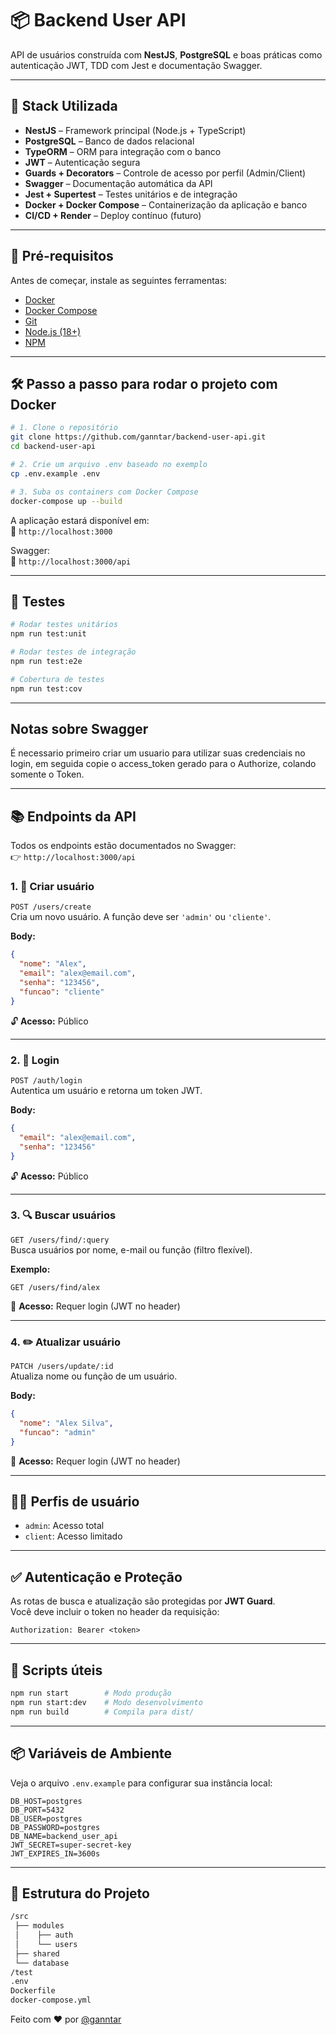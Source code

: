 # 📦 Backend User API

API de usuários construída com **NestJS**, **PostgreSQL** e boas práticas como autenticação JWT, TDD com Jest e documentação Swagger.

---

## 🚀 Stack Utilizada

- **NestJS** – Framework principal (Node.js + TypeScript)
- **PostgreSQL** – Banco de dados relacional
- **TypeORM** – ORM para integração com o banco
- **JWT** – Autenticação segura
- **Guards + Decorators** – Controle de acesso por perfil (Admin/Client)
- **Swagger** – Documentação automática da API
- **Jest + Supertest** – Testes unitários e de integração
- **Docker + Docker Compose** – Containerização da aplicação e banco
- **CI/CD + Render** – Deploy contínuo (futuro)

---

## 🧰 Pré-requisitos

Antes de começar, instale as seguintes ferramentas:

- [Docker](https://www.docker.com/products/docker-desktop)
- [Docker Compose](https://docs.docker.com/compose/)
- [Git](https://git-scm.com/)
- [Node.js (18+)](https://nodejs.org/en/download)
- [NPM](https://www.npmjs.com/)

---

## 🛠️ Passo a passo para rodar o projeto com Docker

```bash
# 1. Clone o repositório
git clone https://github.com/ganntar/backend-user-api.git
cd backend-user-api

# 2. Crie um arquivo .env baseado no exemplo
cp .env.example .env

# 3. Suba os containers com Docker Compose
docker-compose up --build
```

A aplicação estará disponível em:  
📍 `http://localhost:3000`

Swagger:  
📄 `http://localhost:3000/api`

---

## 🧪 Testes

```bash
# Rodar testes unitários
npm run test:unit

# Rodar testes de integração
npm run test:e2e

# Cobertura de testes
npm run test:cov
```

---
## Notas sobre Swagger

É necessario primeiro criar um usuario para 
utilizar suas credenciais no login, em seguida
copie o access_token gerado para o Authorize,
colando somente o Token.

---

## 📚 Endpoints da API

Todos os endpoints estão documentados no Swagger:  
👉 `http://localhost:3000/api`

### 1. 🧾 Criar usuário

`POST /users/create`  
Cria um novo usuário. A função deve ser `'admin'` ou `'cliente'`.

**Body:**

```json
{
  "nome": "Alex",
  "email": "alex@email.com",
  "senha": "123456",
  "funcao": "cliente"
}
```

🔓 **Acesso:** Público

---

### 2. 🔐 Login

`POST /auth/login`  
Autentica um usuário e retorna um token JWT.

**Body:**

```json
{
  "email": "alex@email.com",
  "senha": "123456"
}
```

🔓 **Acesso:** Público

---

### 3. 🔍 Buscar usuários

`GET /users/find/:query`  
Busca usuários por nome, e-mail ou função (filtro flexível).

**Exemplo:**
```
GET /users/find/alex
```

🔐 **Acesso:** Requer login (JWT no header)

---

### 4. ✏️ Atualizar usuário

`PATCH /users/update/:id`  
Atualiza nome ou função de um usuário.

**Body:**

```json
{
  "nome": "Alex Silva",
  "funcao": "admin"
}
```

🔐 **Acesso:** Requer login (JWT no header)

---

## 🧑‍💻 Perfis de usuário

- `admin`: Acesso total
- `client`: Acesso limitado

---

## ✅ Autenticação e Proteção

As rotas de busca e atualização são protegidas por **JWT Guard**.  
Você deve incluir o token no header da requisição:

```http
Authorization: Bearer <token>
```

---

## 🧾 Scripts úteis

```bash
npm run start        # Modo produção
npm run start:dev    # Modo desenvolvimento
npm run build        # Compila para dist/
```

---

## 📦 Variáveis de Ambiente

Veja o arquivo `.env.example` para configurar sua instância local:

```env
DB_HOST=postgres
DB_PORT=5432
DB_USER=postgres
DB_PASSWORD=postgres
DB_NAME=backend_user_api
JWT_SECRET=super-secret-key
JWT_EXPIRES_IN=3600s
```

---

## 🧰 Estrutura do Projeto

```bash
/src
 ├── modules
 │    ├── auth
 │    └── users
 ├── shared
 └── database
/test
.env
Dockerfile
docker-compose.yml
```


Feito com ❤️ por [@ganntar](https://github.com/ganntar)